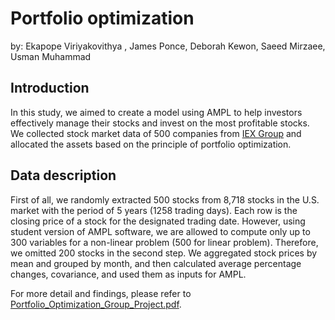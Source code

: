 # Portfolio optimization

by: Ekapope Viriyakovithya , James Ponce, Deborah Kewon, Saeed Mirzaee, Usman Muhammad

## Introduction
In this study, we aimed to create a model using AMPL to help investors effectively
manage their stocks and invest on the most profitable stocks. We collected stock
market data of 500 companies from [IEX Group](https://iextrading.com/developer/docs/) and allocated the assets based on the principle of portfolio optimization.

## Data description
First of all, we randomly extracted 500 stocks from 8,718 stocks in the U.S. market
with the period of 5 years (1258 trading days). Each row is the closing price of a stock for
the designated trading date. However, using student version of AMPL software, we are
allowed to compute only up to 300 variables for a non-linear problem (500 for linear
problem). Therefore, we omitted 200 stocks in the second step. We aggregated stock
prices by mean and grouped by month, and then calculated average percentage changes,
covariance, and used them as inputs for AMPL.

For more detail and findings, please refer to [Portfolio_Optimization_Group_Project.pdf](https://github.com/dkewon/Portfolio-Optimization/blob/master/Portfolio_Optimization_Group_Project.pdf).
